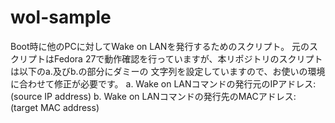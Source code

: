 # wol-sample
Boot時に他のPCに対してWake on LANを発行するためのスクリプト。
元のスクリプトはFedora 27で動作確認を行っていますが、本リポジトリのスクリプトは以下のa.及びb.の部分にダミーの
文字列を設定していますので、お使いの環境に合わせて修正が必要です。
  a. Wake on LANコマンドの発行元のIPアドレス: (source IP address)
  b. Wake on LANコマンドの発行先のMACアドレス: (target MAC address)
